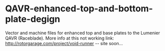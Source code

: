 # QAVR-enhanced-top-and-bottom-plate-degign
Vector and machine files for enhanced top and base plates to the Lumenier QAVR (Raceblade). More info at this not working link:  http://rotorgarage.com/project/void-runner -- site soon...
